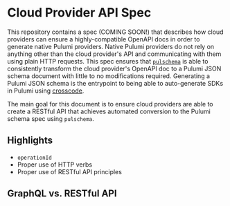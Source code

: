 # Cloud Provider API Spec

This repository contains a spec (COMING SOON!) that describes how cloud providers can ensure a highly-compatible OpenAPI docs in order to generate native Pulumi providers. Native Pulumi providers do not rely on anything other than the cloud provider's API and communicating with them using plain HTTP requests.
This spec ensures that [`pulschema`](https://github.com/cloudy-sky-software/pulschema) is able to consistently transform the cloud provider's OpenAPI doc to a Pulumi JSON schema document with little to no modifications required.
Generating a Pulumi JSON schema is the entrypoint to being able to auto-generate SDKs in Pulumi using [crosscode](https://www.pulumi.com/crosscode/).

The main goal for this document is to ensure cloud providers are able to create a RESTful API that achieves automated conversion to the Pulumi schema spec using `pulschema`.

## Highlights

- `operationId`
- Proper use of HTTP verbs
- Proper use of RESTful API principles

## GraphQL vs. RESTful API
